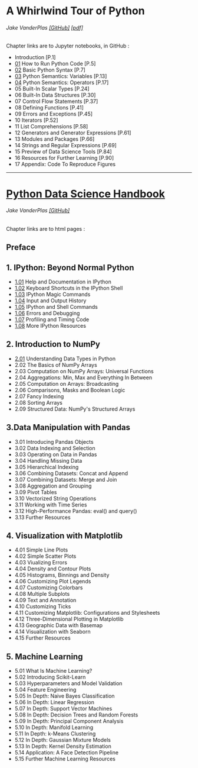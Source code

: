 # A Whirlwind Tour of Python
###### Jake VanderPlas [[GitHub]](https://github.com/jakevdp/WhirlwindTourOfPython) [[pdf]](http://www.oreilly.com/programming/free/files/a-whirlwind-tour-of-python.pdf)

Chapter links are to Jupyter notebooks, in GitHub :

* Introduction [P.1]
* [01](http://nbviewer.jupyter.org/github/jakevdp/WhirlwindTourOfPython/blob/master/01-How-to-Run-Python-Code.ipynb) How to Run Python Code [P.5]
* [02](http://nbviewer.jupyter.org/github/jakevdp/WhirlwindTourOfPython/blob/master/02-Basic-Python-Syntax.ipynb) Basic Python Syntax [P.7]
* [03](http://nbviewer.jupyter.org/github/jakevdp/WhirlwindTourOfPython/blob/master/03-Semantics-Variables.ipynb) Python Semantics: Variables [P.13]
* [04](http://nbviewer.jupyter.org/github/jakevdp/WhirlwindTourOfPython/blob/master/04-Semantics-Operators.ipynb) Python Semantics: Operators [P.17]
* 05 Built-In Scalar Types [P.24]
* 06 Built-In Data Structures [P.30]
* 07 Control Flow Statements [P.37]
* 08 Defining Functions [P.41]
* 09 Errors and Exceptions [P.45]
* 10 Iterators [P.52]
* 11 List Comprehensions [P.58]
* 12 Generators and Generator Expressions [P.61]
* 13 Modules and Packages [P.66]
* 14 Strings and Regular Expressions [P.69]
* 15 Preview of Data Science Tools [P.84]
* 16 Resources for Further Learning [P.90]
* 17 Appendix: Code To Reproduce Figures

---

# [Python Data Science Handbook](https://jakevdp.github.io/PythonDataScienceHandbook/)
###### Jake VanderPlas [[GitHub]](https://github.com/jakevdp/PythonDataScienceHandbook)

Chapter links are to html pages :

## Preface

## 1. IPython: Beyond Normal Python
* [1.01](https://jakevdp.github.io/PythonDataScienceHandbook/01.01-help-and-documentation.html) Help and Documentation in IPython
* [1.02](https://jakevdp.github.io/PythonDataScienceHandbook/01.02-shell-keyboard-shortcuts.html) Keyboard Shortcuts in the IPython Shell
* [1.03](https://jakevdp.github.io/PythonDataScienceHandbook/01.03-magic-commands.html) IPython Magic Commands
* [1.04](https://jakevdp.github.io/PythonDataScienceHandbook/01.04-input-output-history.html) Input and Output History
* [1.05](https://jakevdp.github.io/PythonDataScienceHandbook/01.05-ipython-and-shell-commands.html) IPython and Shell Commands
* [1.06](https://jakevdp.github.io/PythonDataScienceHandbook/01.06-errors-and-debugging.html) Errors and Debugging
* [1.07](https://jakevdp.github.io/PythonDataScienceHandbook/01.07-timing-and-profiling.html) Profiling and Timing Code
* [1.08](https://jakevdp.github.io/PythonDataScienceHandbook/01.08-more-ipython-resources.html) More IPython Resources

## 2. Introduction to NumPy
* [2.01](https://jakevdp.github.io/PythonDataScienceHandbook/02.01-understanding-data-types.html) Understanding Data Types in Python
* 2.02 The Basics of NumPy Arrays
* 2.03 Computation on NumPy Arrays: Universal Functions
* 2.04 Aggregations: Min, Max and Everything In Between
* 2.05 Computation on Arrays: Broadcasting
* 2.06 Comparisons, Masks and Boolean Logic
* 2.07 Fancy Indexing
* 2.08 Sorting Arrays
* 2.09 Structured Data: NumPy's Structured Arrays

## 3.Data Manipulation with Pandas
* 3.01 Introducing Pandas Objects
* 3.02 Data Indexing and Selection
* 3.03 Operating on Data in Pandas
* 3.04 Handling Missing Data
* 3.05 Hierarchical Indexing
* 3.06 Combining Datasets: Concat and Append
* 3.07 Combining Datasets: Merge and Join
* 3.08 Aggregation and Grouping
* 3.09 Pivot Tables
* 3.10 Vectorized String Operations
* 3.11 Working with Time Series
* 3.12 High-Performance Pandas: eval() and query()
* 3.13 Further Resources

## 4. Visualization with Matplotlib
* 4.01 Simple Line Plots
* 4.02 Simple Scatter Plots
* 4.03 Viualizing Errors
* 4.04 Density and Contour Plots
* 4.05 Histograms, Binnings and Density
* 4.06 Customizing Plot Legends
* 4.07 Customizing Colorbars
* 4.08 Multiple Subplots
* 4.09 Text and Annotation
* 4.10 Customizing Ticks
* 4.11 Customizing Matplotlib: Configurations and Stylesheets
* 4.12 Three-Dimensional Plotting in Matplotlib
* 4.13 Geographic Data with Basemap
* 4.14 Visualization with Seaborn
* 4.15 Further Resources


## 5. Machine Learning
* 5.01 What Is Machine Learning?
* 5.02 Introducing Scikit-Learn
* 5.03 Hyperparameters and Model Validation
* 5.04 Feature Engineering
* 5.05 In Depth: Naive Bayes Classification
* 5.06 In Depth: Linear Regression
* 5.07 In Depth: Support Vector Machines
* 5.08 In Depth: Decision Trees and Random Forests
* 5.09 In Depth: Principal Component Analysis
* 5.10 In Depth: Manifold Learning
* 5.11 In Depth: k-Means Clustering
* 5.12 In Depth: Gaussian Mixture Models
* 5.13 In Depth: Kernel Density Estimation
* 5.14 Application: A Face Detection Pipeline
* 5.15 Further Machine Learning Resources

